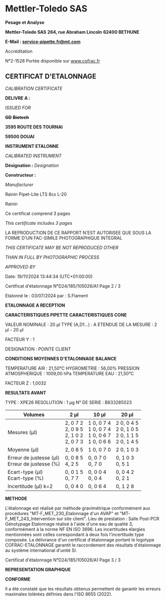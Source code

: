 # **Mettler-Toledo SAS**

**Pesage et Analyse**

**Mettler-Toledo SAS**
**264, rue Abraham Lincoln**
**62400 BETHUNE**

**E-Mail : service-pipette.fr@mt.com**

Accréditation

N°2-1528
Portée disponible
sur www.cofrac.fr
## **CERTIFICAT D'ETALONNAGE**

_CALIBRATION CERTIFICATE_


**DELIVRE A :**

_ISSUED FOR_


~~**GD**~~ ~~**Biotech**~~

**3595 ROUTE DES TOURNAI**

**59500 DOUAI**


**INSTRUMENT ETALONNE**

_CALIBRATED INSTRUMENT_


**Désignation :**
_Designation_

**Constructeur :**

_Manufacturer_


Rainin Pipet-Lite LTS 8cx L-20

Rainin



Ce certificat comprend 3 pages

_This certificate includes 3 pages_

LA REPRODUCTION DE CE RAPPORT N'EST AUTORISEE QUE SOUS
LA FORME D'UN FAC-SIMILE PHOTOGRAPHIQUE INTEGRAL

_THIS CERTIFICATE MAY BE NOT REPRODUCED OTHER_

_THAN IN FULL BY PHOTOGRAPHIC PROCESS_


_APPROVED BY_

Date: 19/11/2024 13:44:34 (UTC+01:00:00)

Certificat d'étalonnage N°D24/185/105026/A1  Page 2 / 3

Etalonné le : 03/07/2024 par : S.Flament

**ETALONNAGE A RECEPTION**

**CARACTERISTIQUES PIPETTE** **CARACTERISTIQUES CONE**


VALEUR NOMINALE : 20 µl
TYPE (A,D1...) : A
ETENDUE DE LA MESURE : 2 µl - 20 µl

FACTEUR Y : 1


DESIGNATION : POINTE CLIENT


**CONDITIONS MOYENNES D'ETALONNAGE** **BALANCE**


TEMPERATURE AIR : 21,50°C
HYGROMETRIE : 56,00%
PRESSION ATMOSPHERIQUE : 1009,00 hPa
TEMPERATURE EAU : 21,50°C

FACTEUR Z : 1,0032

**RESULTATS AVANT**


TYPE : XPE26
RESOLUTION : 1 µg
N° DE SERIE : B833285023










|Volumes|2 µl|10 µl|20 µl|
|---|---|---|---|
|Mesures (µl)|2, 0 7 2<br>2, 0 9 5<br>2, 1 0 2<br>2, 0 7 3|1 0, 0 7 4<br>1 0, 0 7 4<br>1 0, 0 6 7<br>1 0, 0 6 6|2 0, 0 4 5<br>2 0, 1 0 5<br>2 0, 1 1 5<br>2 0, 1 4 5|
|Moyenne (µl)|2, 0 8 5|1 0, 0 7 0|2 0, 1 0 3|
|Erreur de justesse (µl)<br>Erreur de justesse (%)|0, 0 8 5<br>4, 2 5|0, 0 7 0<br>0, 7 0|0, 1 0 3<br>0, 5 1|
|Ecart-type (µl)<br>Ecart-type (%)|0, 0 1 5<br>0, 7 7|0, 0 0 4<br>0, 0 4|0, 0 4 2<br>0, 2 1|
|Incertitude (µl) k=2|0, 0 4 0|0, 0 6 4|0, 1 2 8|


**METHODE**

L'étalonnage est réalisé par méthode gravimétrique conformément aux procédures "MT-F_MET_230_Etalonnage d'un AVAP" et
"MT-F_MET_243_Intervention sur site client".
Lieu de prestation : Salle Post-PCR Génotypage
Etalonnage réalisé à l'aide d'une eau de qualité 3, conformément à la norme NF EN ISO 3696.
Les incertitudes élargies mentionnées sont celles corespondant à deux fois l'incertitude type composée.
La délivrance d'un certificat d'étalonnage portant le logotype COFRAC-ETALONNAGE garantit le raccordement des résultats d'étalonnage au système
international d'unité SI.

Certificat d'étalonnage N°D24/185/105026/A1  Page 3 / 3

**REPRESENTATION GRAPHIQUE**

**CONFORME**

Il a été constaté que les résultats obtenus permettent de garantir les erreurs maximales tolérées définies dans l'ISO 8655 (2022).

